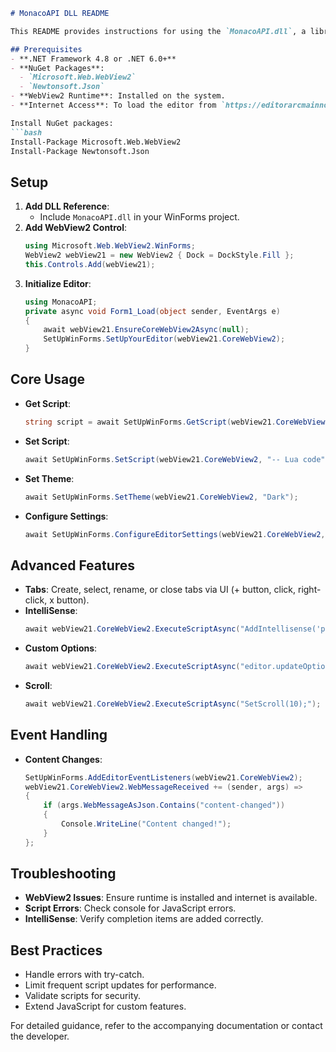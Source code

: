 ```markdown
# MonacoAPI DLL README

This README provides instructions for using the `MonacoAPI.dll`, a library that integrates the Monaco Editor into a WinForms application using WebView2 for Lua scripting with tabbed editing, themes, and IntelliSense.

## Prerequisites
- **.NET Framework 4.8 or .NET 6.0+**
- **NuGet Packages**:
  - `Microsoft.Web.WebView2`
  - `Newtonsoft.Json`
- **WebView2 Runtime**: Installed on the system.
- **Internet Access**: To load the editor from `https://editorarcmainnosave.netlify.app/`.

Install NuGet packages:
```bash
Install-Package Microsoft.Web.WebView2
Install-Package Newtonsoft.Json
```

## Setup
1. **Add DLL Reference**:
   - Include `MonacoAPI.dll` in your WinForms project.
2. **Add WebView2 Control**:
   ```csharp
   using Microsoft.Web.WebView2.WinForms;
   WebView2 webView21 = new WebView2 { Dock = DockStyle.Fill };
   this.Controls.Add(webView21);
   ```
3. **Initialize Editor**:
   ```csharp
   using MonacoAPI;
   private async void Form1_Load(object sender, EventArgs e)
   {
       await webView21.EnsureCoreWebView2Async(null);
       SetUpWinForms.SetUpYourEditor(webView21.CoreWebView2);
   }
   ```

## Core Usage
- **Get Script**:
  ```csharp
  string script = await SetUpWinForms.GetScript(webView21.CoreWebView2);
  ```
- **Set Script**:
  ```csharp
  await SetUpWinForms.SetScript(webView21.CoreWebView2, "-- Lua code");
  ```
- **Set Theme**:
  ```csharp
  await SetUpWinForms.SetTheme(webView21.CoreWebView2, "Dark");
  ```
- **Configure Settings**:
  ```csharp
  await SetUpWinForms.ConfigureEditorSettings(webView21.CoreWebView2, enableMinimap: false, showLineNumbers: true);
  ```

## Advanced Features
- **Tabs**: Create, select, rename, or close tabs via UI (+ button, click, right-click, x button).
- **IntelliSense**:
  ```csharp
  await webView21.CoreWebView2.ExecuteScriptAsync("AddIntellisense('print', 'Function', 'Prints to console', 'print($0)');");
  ```
- **Custom Options**:
  ```csharp
  await webView21.CoreWebView2.ExecuteScriptAsync("editor.updateOptions({ fontSize: 18 });");
  ```
- **Scroll**:
  ```csharp
  await webView21.CoreWebView2.ExecuteScriptAsync("SetScroll(10);");
  ```

## Event Handling
- **Content Changes**:
  ```csharp
  SetUpWinForms.AddEditorEventListeners(webView21.CoreWebView2);
  webView21.CoreWebView2.WebMessageReceived += (sender, args) =>
  {
      if (args.WebMessageAsJson.Contains("content-changed"))
      {
          Console.WriteLine("Content changed!");
      }
  };
  ```

## Troubleshooting
- **WebView2 Issues**: Ensure runtime is installed and internet is available.
- **Script Errors**: Check console for JavaScript errors.
- **IntelliSense**: Verify completion items are added correctly.

## Best Practices
- Handle errors with try-catch.
- Limit frequent script updates for performance.
- Validate scripts for security.
- Extend JavaScript for custom features.

For detailed guidance, refer to the accompanying documentation or contact the developer.
```
